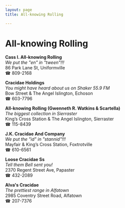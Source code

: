 ```yaml
---
layout: page 
title: All-knowing Rolling

---
```



# All-knowing Rolling


 **Cass I. All-knowing Rolling**  
_We put the "en" in "tween"!!!_  
86 Park Lane St, Uniformville  
☎ 809-2168

**Cracidae Holdings**  
_You might have heard about us on Shaker 55.9 FM_  
Bow Street & The Angel Islington, Echoson  
☎ 603-7796

**All-knowing Rolling (Gwenneth R. Watkins & Scartella)**  
_The biggest collection in Sierraster_  
King’s Cross Station & The Angel Islington, Sierraster  
☎ 115-8439

**J.K. Cracidae And Company**  
_We put the "id" in "stannid"!!!_  
Mayfair & King’s Cross Station, Foxtrotville  
☎ 610-6561

**Loose Cracidae Ss**  
_Tell them Bell sent you!_  
2370 Regent Street Ave, Papaster  
☎ 432-2089

**Alva's Cracidae**  
_The prettiest range in Alfatown_  
2985 Coventry Street Road, Alfatown  
☎ 207-7376

